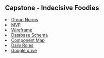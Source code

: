 ## Capstone - Indecisive Foodies

<li><a href="https://docs.google.com/document/d/1frjUDznQK98S8KVMadUZQ4V6pmdplVRNym7Y1Ra1Qxw/edit?ts=5efb6454">Group Norms</a></li>
<li><a href="https://docs.google.com/document/d/1IbG8Pr1yEtg3NrumNNOuD0oN2BmqfVOTMGyBHa2Qypg/edit">MVP</a></li>
<li><a href="https://www.figma.com/file/9Has3dNW3NHZU6VGV4zgfc/Untitled?node-id=25%3A3">Wireframe</a></li>
<li><a href="https://app.lucidchart.com/documents/edit/b6a35092-42d2-4160-bd7f-f10aa41f5a23/0_0?shared=true">Database Schema</a></li>
<li><a href="https://app.lucidchart.com/documents/edit/a9e8c458-fa41-46ab-8114-b4d40728d52b/0_0?shared=true">Component Map</a></li>
<li><a href="https://docs.google.com/spreadsheets/d/1Z_5AkJsnmyIzOmGD1W6IMQLjLnqgu8rGkxRKXaFen6o/edit#gid=0">Daily Roles</a></li>
<li><a href="https://drive.google.com/drive/u/1/folders/1Ge2ZKleJ9xwTyh5kWGONivZeymelld-9">Google drive</a></li>
